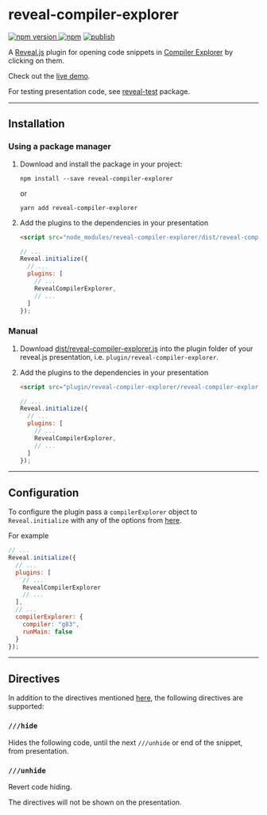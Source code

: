 # reveal-compiler-explorer

[![npm version](https://badge.fury.io/js/reveal-compiler-explorer.svg) ![npm](https://img.shields.io/npm/dt/reveal-compiler-explorer)](https://www.npmjs.com/package/reveal-compiler-explorer) 
[![publish](https://github.com/dvirtz/reveal-compiler-explorer/workflows/publish/badge.svg)](https://github.com/dvirtz/reveal-compiler-explorer/actions?query=workflow%3Apublish)

A [Reveal.js](https://revealjs.com/) plugin for opening code snippets in [Compiler Explorer](https://godbolt.org) by clicking on them.

Check out the [live demo](https://dvirtz.github.io/reveal-compiler-explorer).

For testing presentation code, see [reveal-test](/packages/reveal-test) package.

---

## Installation

### Using a package manager

1. Download and install the package in your project:

    ```
    npm install --save reveal-compiler-explorer
    ```

    or

    ```
    yarn add reveal-compiler-explorer
    ```

2. Add the plugins to the dependencies in your presentation

    ```html
    <script src="node_modules/reveal-compiler-explorer/dist/reveal-compiler-explorer.js"></script>
    ```

    ```javascript
    // ...
    Reveal.initialize({
      // ...
      plugins: [
        // ...
        RevealCompilerExplorer,
        // ...
      ]
    });
    ```

### Manual

1. Download [dist/reveal-compiler-explorer.js](/packages/reveal-compiler-explorer/dist/reveal-compiler-explorer.js) into the plugin folder of your reveal.js presentation, i.e. `plugin/reveal-compiler-explorer`.

2. Add the plugins to the dependencies in your presentation

    ```html
    <script src="plugin/reveal-compiler-explorer/reveal-compiler-explorer.js"></script>
    ```

    ```javascript
    // ...
    Reveal.initialize({
      // ...
      plugins: [
        // ...
        RevealCompilerExplorer,
        // ...
      ]
    });
    ```

---

## Configuration

To configure the plugin pass a `compilerExplorer` object to `Reveal.initialize` with any of the options from [here](/packages/compiler-explorer-directives/#Configuration).

For example

```javascript
// ...
Reveal.initialize({
  // ...
  plugins: [
    // ...
    RevealCompilerExplorer
    // ...
  ],
  // ...
  compilerExplorer: {
    compiler: "g83",
    runMain: false
  }
});
```

---

## Directives

In addition to the directives mentioned [here](/packages/compiler-explorer-directives/#Directives), the following directives are supported:

### `///hide`

Hides the following code, until the next `///unhide` or end of the snippet, from presentation.

### `///unhide`

Revert code hiding.

The directives will not be shown on the presentation.
